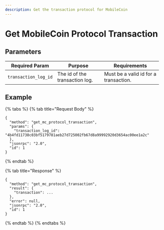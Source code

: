 ```yaml
---
description: Get the transaction protocol for MobileCoin
---
```


# Get MobileCoin Protocol Transaction

## Parameters

| Required Param       | Purpose                        | Requirements                          |
|----------------------|--------------------------------|---------------------------------------|
| `transaction_log_id` | The id of the transaction log. | Must be a valid id for a transaction. |

## Example

{% tabs %}
{% tab title="Request Body" %}

```
{
  "method": "get_mc_protocol_transaction",
  "params": {
    "transaction_log_id": "4b4fd11738c03bf5179781aeb27d725002fb67d8a99992920d3654ac00ee1a2c"
  },
  "jsonrpc": "2.0",
  "id": 1
}
```

{% endtab %}

{% tab title="Response" %}

```
{
  "method": "get_mc_protocol_transaction",
  "result": {
    "transaction": ...
  },
  "error": null,
  "jsonrpc": "2.0",
  "id": 1
}
```

{% endtab %}
{% endtabs %}
